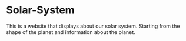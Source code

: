 ﻿# Solar-System

This is a website that displays about our solar system. Starting from the shape of the planet and information about the planet.
